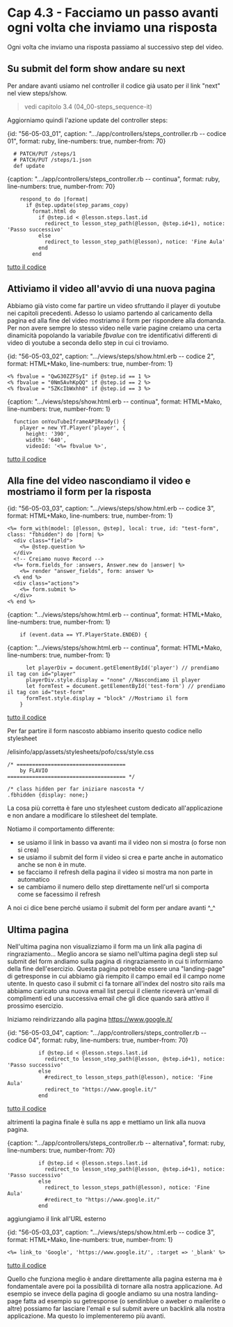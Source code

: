 # <a name="top"></a> Cap 4.3 - Facciamo un passo avanti ogni volta che inviamo una risposta

Ogni volta che inviamo una risposta passiamo al successivo step del video.



## Su submit del form show andare su next

Per andare avanti usiamo nel controller il codice già usato per il link "next" nel view steps/show.

> vedi capitolo 3.4 (04_00-steps_sequence-it)

Aggiorniamo quindi l'azione update del controller steps:

{id: "56-05-03_01", caption: ".../app/controllers/steps_controller.rb -- codice 01", format: ruby, line-numbers: true, number-from: 70}

```
  # PATCH/PUT /steps/1
  # PATCH/PUT /steps/1.json
  def update
```

{caption: ".../app/controllers/steps_controller.rb -- continua", format: ruby, line-numbers: true, number-from: 70}
```
    respond_to do |format|
      if @step.update(step_params_copy)
        format.html do 
          if @step.id < @lesson.steps.last.id
            redirect_to lesson_step_path(@lesson, @step.id+1), notice: 'Passo successivo'
          else
            redirect_to lesson_step_path(@lesson), notice: 'Fine Aula'
          end
        end
```

[tutto il codice](#56-05-03_01all)




## Attiviamo il video all'avvio di una nuova pagina

Abbiamo già visto come far partire un video sfruttando il player di youtube nei capitoli precedenti.
Adesso lo usiamo partendo al caricamento della pagina ed alla fine del video mostriamo il form per rispondere alla domanda.
Per non avere sempre lo stesso video nelle varie pagine creiamo una certa dinamicità popolando la variabile *fbvalue* con tre identificativi differenti di video di youtube a seconda dello step in cui ci troviamo.

{id: "56-05-03_02", caption: ".../views/steps/show.html.erb -- codice 2", format: HTML+Mako, line-numbers: true, number-from: 1}
```
<% fbvalue = "QwG30ZZFSyI" if @step.id == 1 %>
<% fbvalue = "0Nm5AvhKpQQ" if @step.id == 2 %>
<% fbvalue = "5ZKcIbWxhh0" if @step.id == 3 %>
```

{caption: ".../views/steps/show.html.erb -- continua", format: HTML+Mako, line-numbers: true, number-from: 1}
```
  function onYouTubeIframeAPIReady() {
    player = new YT.Player('player', {
      height: '390',
      width: '640',
      videoId: '<%= fbvalue %>',
```

[tutto il codice](#56-05-03_02all)



## Alla fine del video nascondiamo il video e mostriamo il form per la risposta

{id: "56-05-03_03", caption: ".../views/steps/show.html.erb -- codice 3", format: HTML+Mako, line-numbers: true, number-from: 1}
```
<%= form_with(model: [@lesson, @step], local: true, id: "test-form", class: "fbhidden") do |form| %>
  <div class="field">
    <%= @step.question %>
  </div>
  <!-- Creiamo nuovo Record -->
  <%= form.fields_for :answers, Answer.new do |answer| %>
    <%= render "answer_fields", form: answer %>
  <% end %>
  <div class="actions">
    <%= form.submit %>
  </div>
<% end %>
```

{caption: ".../views/steps/show.html.erb -- continua", format: HTML+Mako, line-numbers: true, number-from: 1}
```
    if (event.data == YT.PlayerState.ENDED) {          
```

{caption: ".../views/steps/show.html.erb -- continua", format: HTML+Mako, line-numbers: true, number-from: 1}
```
      let playerDiv = document.getElementById('player') // prendiamo il tag con id="player"
      playerDiv.style.display = "none" //Nascondiamo il player
      let formTest = document.getElementById('test-form') // prendiamo il tag con id="test-form"
      formTest.style.display = "block" //Mostriamo il form
    }
```

[tutto il codice](#56-05-03_03all)


Per far partire il form nascosto abbiamo inserito questo codice nello stylesheet

/elisinfo/app/assets/stylesheets/pofo/css/style.css

```
/* ===================================
    by FLAVIO
====================================== */

/* class hidden per far iniziare nascosta */
.fbhidden {display: none;}
```

La cosa più corretta è fare uno stylesheet custom dedicato all'applicazione e non andare a modificare lo stilesheet del template.





Notiamo il comportamento differente:

* se usiamo il link in basso va avanti ma il video non si mostra (o forse non si crea)
* se usiamo il submit del form il video si crea e parte anche in automatico anche se non è in mute.
* se facciamo il refresh della pagina il video si mostra ma non parte in automatico
* se cambiamo il numero dello step direttamente nell'url si comporta come se facessimo il refresh 

A noi ci dice bene perché usiamo il submit del form per andare avanti ^_^ 




## Ultima pagina

Nell'ultima pagina non visualizziamo il form ma un link alla pagina di ringraziamento...
Meglio ancora se siamo nell'ultima pagina degli step sul submit del form andiamo sulla pagina di ringraziamento in cui ti informiamo della fine dell'esercizio.
Questa pagina potrebbe essere una "landing-page" di getresponse in cui abbiamo già riempito il campo email ed il campo nome utente.
In questo caso il submit ci fa tornare all'index del nostro sito rails ma abbiamo caricato una nuova email list percui il cliente riceverà un'email di complimenti ed una successiva email che gli dice quando sarà attivo il prossimo esercizio.

Iniziamo reindirizzando alla pagina https://www.google.it/

{id: "56-05-03_04", caption: ".../app/controllers/steps_controller.rb -- codice 04", format: ruby, line-numbers: true, number-from: 70}
```
          if @step.id < @lesson.steps.last.id
            redirect_to lesson_step_path(@lesson, @step.id+1), notice: 'Passo successivo'
          else
            #redirect_to lesson_steps_path(@lesson), notice: 'Fine Aula'
            redirect_to "https://www.google.it/"
          end
```

[tutto il codice](#56-05-03_04all)


altrimenti la pagina finale è sulla ns app e mettiamo un link alla nuova pagina.

{caption: ".../app/controllers/steps_controller.rb -- alternativa", format: ruby, line-numbers: true, number-from: 70}
```
          if @step.id < @lesson.steps.last.id
            redirect_to lesson_step_path(@lesson, @step.id+1), notice: 'Passo successivo'
          else
            redirect_to lesson_steps_path(@lesson), notice: 'Fine Aula'
            #redirect_to "https://www.google.it/"
          end
```


aggiungiamo il link all'URL esterno

{id: "56-05-03_03", caption: ".../views/steps/show.html.erb -- codice 3", format: HTML+Mako, line-numbers: true, number-from: 1}
```
<%= link_to 'Google', 'https://www.google.it/', :target => '_blank' %>
```

[tutto il codice](#56-05-03_03all)

Quello che funziona meglio è andare direttamente alla pagina esterna ma è fondamentale avere poi la possibilità di tornare alla nostra applicazione.
Ad esempio se invece della pagina di google andiamo su una nostra landing-page fatta ad esempio su getresponse (o sendinblue o aweber o mailerlite o altre) possiamo far lasciare l'email e sul submit avere un backlink alla nostra applicazione.
Ma questo lo implementeremo più avanti.
